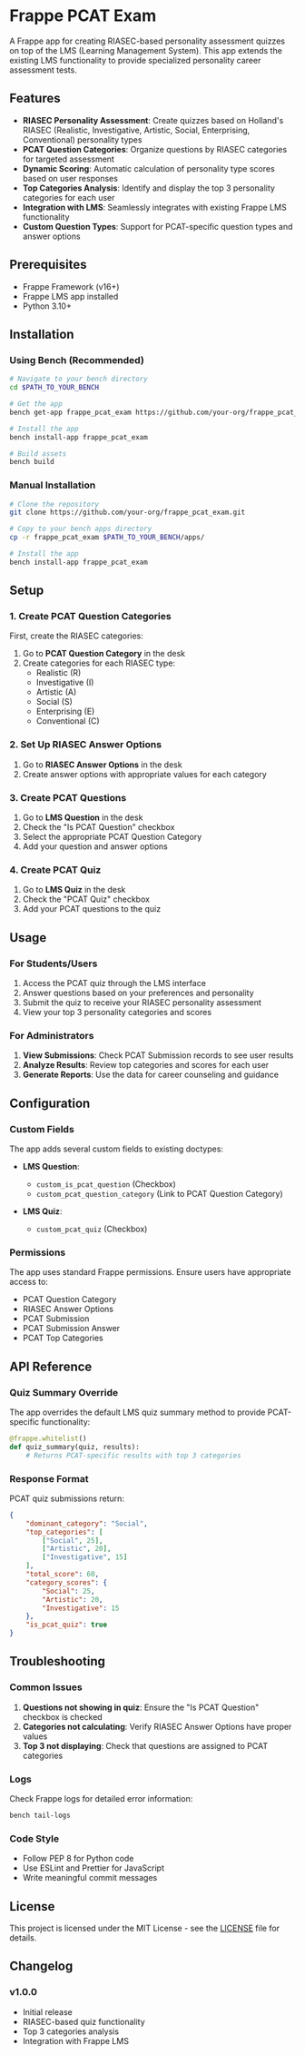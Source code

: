 # Frappe PCAT Exam

A Frappe app for creating RIASEC-based personality assessment quizzes on top of the LMS (Learning Management System). This app extends the existing LMS functionality to provide specialized personality career assessment tests.

## Features

- **RIASEC Personality Assessment**: Create quizzes based on Holland's RIASEC (Realistic, Investigative, Artistic, Social, Enterprising, Conventional) personality types
- **PCAT Question Categories**: Organize questions by RIASEC categories for targeted assessment
- **Dynamic Scoring**: Automatic calculation of personality type scores based on user responses
- **Top Categories Analysis**: Identify and display the top 3 personality categories for each user
- **Integration with LMS**: Seamlessly integrates with existing Frappe LMS functionality
- **Custom Question Types**: Support for PCAT-specific question types and answer options

## Prerequisites

- Frappe Framework (v16+)
- Frappe LMS app installed
- Python 3.10+

## Installation

### Using Bench (Recommended)

```bash
# Navigate to your bench directory
cd $PATH_TO_YOUR_BENCH

# Get the app
bench get-app frappe_pcat_exam https://github.com/your-org/frappe_pcat_exam --branch main

# Install the app
bench install-app frappe_pcat_exam

# Build assets
bench build
```

### Manual Installation

```bash
# Clone the repository
git clone https://github.com/your-org/frappe_pcat_exam.git

# Copy to your bench apps directory
cp -r frappe_pcat_exam $PATH_TO_YOUR_BENCH/apps/

# Install the app
bench install-app frappe_pcat_exam
```

## Setup

### 1. Create PCAT Question Categories

First, create the RIASEC categories:

1. Go to **PCAT Question Category** in the desk
2. Create categories for each RIASEC type:
   - Realistic (R)
   - Investigative (I)
   - Artistic (A)
   - Social (S)
   - Enterprising (E)
   - Conventional (C)

### 2. Set Up RIASEC Answer Options

1. Go to **RIASEC Answer Options** in the desk
2. Create answer options with appropriate values for each category

### 3. Create PCAT Questions

1. Go to **LMS Question** in the desk
2. Check the "Is PCAT Question" checkbox
3. Select the appropriate PCAT Question Category
4. Add your question and answer options

### 4. Create PCAT Quiz

1. Go to **LMS Quiz** in the desk
2. Check the "PCAT Quiz" checkbox
3. Add your PCAT questions to the quiz

## Usage

### For Students/Users

1. Access the PCAT quiz through the LMS interface
2. Answer questions based on your preferences and personality
3. Submit the quiz to receive your RIASEC personality assessment
4. View your top 3 personality categories and scores

### For Administrators

1. **View Submissions**: Check PCAT Submission records to see user results
2. **Analyze Results**: Review top categories and scores for each user
3. **Generate Reports**: Use the data for career counseling and guidance

## Configuration

### Custom Fields

The app adds several custom fields to existing doctypes:

- **LMS Question**: 
  - `custom_is_pcat_question` (Checkbox)
  - `custom_pcat_question_category` (Link to PCAT Question Category)

- **LMS Quiz**:
  - `custom_pcat_quiz` (Checkbox)

### Permissions

The app uses standard Frappe permissions. Ensure users have appropriate access to:
- PCAT Question Category
- RIASEC Answer Options
- PCAT Submission
- PCAT Submission Answer
- PCAT Top Categories

## API Reference

### Quiz Summary Override

The app overrides the default LMS quiz summary method to provide PCAT-specific functionality:

```python
@frappe.whitelist()
def quiz_summary(quiz, results):
    # Returns PCAT-specific results with top 3 categories
```

### Response Format

PCAT quiz submissions return:

```json
{
    "dominant_category": "Social",
    "top_categories": [
        ["Social", 25],
        ["Artistic", 20],
        ["Investigative", 15]
    ],
    "total_score": 60,
    "category_scores": {
        "Social": 25,
        "Artistic": 20,
        "Investigative": 15
    },
    "is_pcat_quiz": true
}
```

## Troubleshooting

### Common Issues

1. **Questions not showing in quiz**: Ensure the "Is PCAT Question" checkbox is checked
2. **Categories not calculating**: Verify RIASEC Answer Options have proper values
3. **Top 3 not displaying**: Check that questions are assigned to PCAT categories

### Logs

Check Frappe logs for detailed error information:

```bash
bench tail-logs
```

### Code Style

- Follow PEP 8 for Python code
- Use ESLint and Prettier for JavaScript
- Write meaningful commit messages

## License

This project is licensed under the MIT License - see the [LICENSE](LICENSE) file for details.

## Changelog

### v1.0.0
- Initial release
- RIASEC-based quiz functionality
- Top 3 categories analysis
- Integration with Frappe LMS
